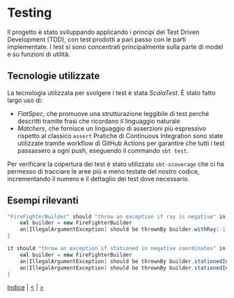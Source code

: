 # Testing
Il progetto è stato sviluppando applicando i principi del Test Driven Development (TDD), con test prodotti a pari passo con le parti implementate.
I test si sono concentrati principalmente sulla parte di model e su funzioni di utilità. 

## Tecnologie utilizzate
La tecnologia utilizzata per svolgere i test è stata *ScalaTest*.
È stato fatto largo uso di:
 - *FlatSpec*, che promuove una strutturazione leggibile di test perché descritti tramite frasi che ricordano il linguaggio naturale
 - *Matchers*, che fornisce un linguaggio di asserzioni più espressivo rispetto al classico `assert`
Pratiche di Continuous Integration sono state utilizzate tramite workflow di GitHub Actions per garantire che tutti i test passassero a ogni push, eseguendo il commando `sbt test`. 

Per verificare la copertura dei test è stato utilizzato `sbt-scoverage` che ci ha permesso di tracciare le aree più e meno testate del nostro codice, incrementando il numero e il dettaglio dei test dove necessario.

## Esempi rilevanti
<!-- TODO: quali test mettiamo? -->
```scala
"FireFighterBuilder" should "throw an exception if ray is negative" in {
    val builder = new FireFighterBuilder
    an[IllegalArgumentException] should be thrownBy builder.withRay(-1)
}

it should "throw an exception if stationed in negative coordinates" in {
    val builder = new FireFighterBuilder
    an[IllegalArgumentException] should be thrownBy builder.stationedIn((-1, 0))
    an[IllegalArgumentException] should be thrownBy builder.stationedIn((0, -5))
}
```

[Indice](../index.md) |
[<](../5-implementation/index.md) |
[>](../7-retrospective/index.md)
